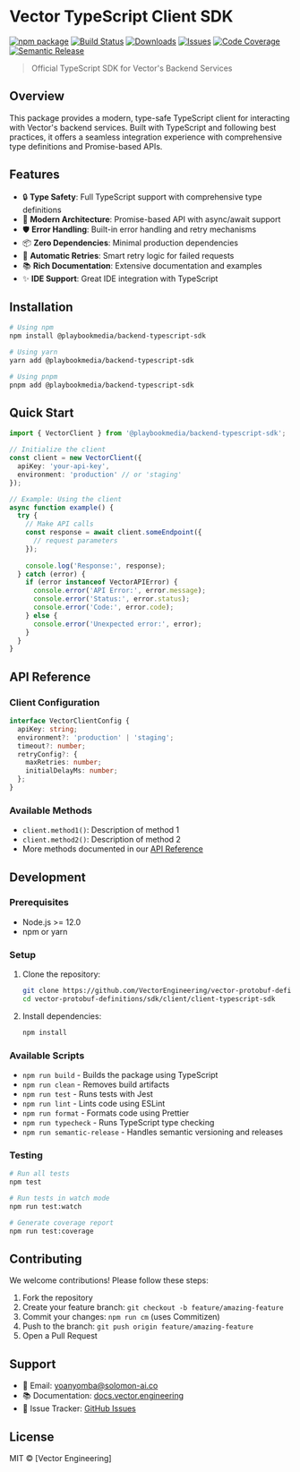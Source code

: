 # Vector TypeScript Client SDK

[![npm package][npm-img]][npm-url]
[![Build Status][build-img]][build-url]
[![Downloads][downloads-img]][downloads-url]
[![Issues][issues-img]][issues-url]
[![Code Coverage][codecov-img]][codecov-url]
[![Semantic Release][semantic-release-img]][semantic-release-url]

> Official TypeScript SDK for Vector's Backend Services

## Overview

This package provides a modern, type-safe TypeScript client for interacting with Vector's backend services. Built with TypeScript and following best practices, it offers a seamless integration experience with comprehensive type definitions and Promise-based APIs.

## Features

- 🔒 **Type Safety**: Full TypeScript support with comprehensive type definitions
- 🚀 **Modern Architecture**: Promise-based API with async/await support
- 🛡️ **Error Handling**: Built-in error handling and retry mechanisms
- 📦 **Zero Dependencies**: Minimal production dependencies
- 🔄 **Automatic Retries**: Smart retry logic for failed requests
- 📚 **Rich Documentation**: Extensive documentation and examples
- ✨ **IDE Support**: Great IDE integration with TypeScript

## Installation

```bash
# Using npm
npm install @playbookmedia/backend-typescript-sdk

# Using yarn
yarn add @playbookmedia/backend-typescript-sdk

# Using pnpm
pnpm add @playbookmedia/backend-typescript-sdk
```

## Quick Start

```typescript
import { VectorClient } from '@playbookmedia/backend-typescript-sdk';

// Initialize the client
const client = new VectorClient({
  apiKey: 'your-api-key',
  environment: 'production' // or 'staging'
});

// Example: Using the client
async function example() {
  try {
    // Make API calls
    const response = await client.someEndpoint({
      // request parameters
    });
    
    console.log('Response:', response);
  } catch (error) {
    if (error instanceof VectorAPIError) {
      console.error('API Error:', error.message);
      console.error('Status:', error.status);
      console.error('Code:', error.code);
    } else {
      console.error('Unexpected error:', error);
    }
  }
}
```

## API Reference

### Client Configuration

```typescript
interface VectorClientConfig {
  apiKey: string;
  environment?: 'production' | 'staging';
  timeout?: number;
  retryConfig?: {
    maxRetries: number;
    initialDelayMs: number;
  };
}
```

### Available Methods

- `client.method1()`: Description of method 1
- `client.method2()`: Description of method 2
- More methods documented in our [API Reference](https://docs.vector.engineering/typescript)

## Development

### Prerequisites

- Node.js >= 12.0
- npm or yarn

### Setup

1. Clone the repository:
   ```bash
   git clone https://github.com/VectorEngineering/vector-protobuf-definitions.git
   cd vector-protobuf-definitions/sdk/client/client-typescript-sdk
   ```

2. Install dependencies:
   ```bash
   npm install
   ```

### Available Scripts

- `npm run build` - Builds the package using TypeScript
- `npm run clean` - Removes build artifacts
- `npm run test` - Runs tests with Jest
- `npm run lint` - Lints code using ESLint
- `npm run format` - Formats code using Prettier
- `npm run typecheck` - Runs TypeScript type checking
- `npm run semantic-release` - Handles semantic versioning and releases

### Testing

```bash
# Run all tests
npm test

# Run tests in watch mode
npm run test:watch

# Generate coverage report
npm run test:coverage
```

## Contributing

We welcome contributions! Please follow these steps:

1. Fork the repository
2. Create your feature branch: `git checkout -b feature/amazing-feature`
3. Commit your changes: `npm run cm` (uses Commitizen)
4. Push to the branch: `git push origin feature/amazing-feature`
5. Open a Pull Request

## Support

- 📧 Email: yoanyomba@solomon-ai.co
- 📚 Documentation: [docs.vector.engineering](https://docs.vector.engineering)
- 🐛 Issue Tracker: [GitHub Issues](https://github.com/VectorEngineering/vector-protobuf-definitions/issues)

## License

MIT © [Vector Engineering]

[npm-img]: https://img.shields.io/npm/v/@playbookmedia/backend-typescript-sdk
[npm-url]: https://www.npmjs.com/package/@playbookmedia/backend-typescript-sdk
[build-img]: https://github.com/VectorEngineering/vector-protobuf-definitions/actions/workflows/typescript-sdk.yml/badge.svg
[build-url]: https://github.com/VectorEngineering/vector-protobuf-definitions/actions/workflows/typescript-sdk.yml
[downloads-img]: https://img.shields.io/npm/dt/@playbookmedia/backend-typescript-sdk
[downloads-url]: https://www.npmtrends.com/@playbookmedia/backend-typescript-sdk
[issues-img]: https://img.shields.io/github/issues/VectorEngineering/vector-protobuf-definitions
[issues-url]: https://github.com/VectorEngineering/vector-protobuf-definitions/issues
[codecov-img]: https://codecov.io/gh/VectorEngineering/vector-protobuf-definitions/branch/main/graph/badge.svg
[codecov-url]: https://codecov.io/gh/VectorEngineering/vector-protobuf-definitions
[semantic-release-img]: https://img.shields.io/badge/%20%20%F0%9F%93%A6%F0%9F%9A%80-semantic--release-e10079.svg
[semantic-release-url]: https://github.com/semantic-release/semantic-release
